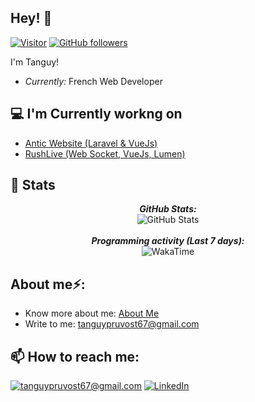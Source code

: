 <h2>Hey! 👋</h2>

[![Visitor](https://visitor-badge.laobi.icu/badge?page_id=tanguyprvst)](https://github.com/tanguyprvst) [![GitHub followers](https://img.shields.io/github/followers/tanguyprvst.svg?style=social&label=Follow)](https://github.com/tanguyprvst?tab=followers)

I'm Tanguy! 
- <i>Currently:</i> French Web Developer

<h2>💻 I'm Currently workng on</h2>

- <a href="https://github.com/Antic-Industries">Antic Website (Laravel & VueJs)</a>
- <a href="https://github.com/Rush-Live">RushLive (Web Socket, VueJs, Lumen)</a>

<h2>👀 Stats</h2>

<div>  
  <p align="center">
  <b><em>GitHub Stats:</em></b> <br/>
    <img src="https://github-readme-streak-stats.herokuapp.com/?user=tanguyprvst" alt="GitHub Stats" /> <br/><br/>
  <b><em>Programming activity (Last 7 days):</em></b> <br/>
    <img src="https://github-readme-stats.vercel.app/api/wakatime?username=tanguyprvst" alt="WakaTime" />
  </p>
</div>

<h2> About me⚡:</h2>
 
- Know more about me: [About Me](soon)
- Write to me: [tanguypruvost67@gmail.com](mailto:tanguypruvost67@gmail.com)

<h2>📫 How to reach me:</h2>

<a href="mailto:tanguypruvost67@gmail.com">![tanguypruvost67@gmail.com](https://img.shields.io/badge/Gmail-D14836?style=for-the-badge&logo=gmail&logoColor=white)</a>
<a href="https://www.linkedin.com/in/tanguy-pruvost-53456a186/">![LinkedIn](https://img.shields.io/badge/LinkedIn-0077B5?style=for-the-badge&logo=linkedin&logoColor=white)</a>
